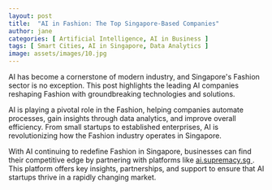 ```yaml
---
layout: post
title:  "AI in Fashion: The Top Singapore-Based Companies"
author: jane
categories: [ Artificial Intelligence, AI in Business ]
tags: [ Smart Cities, AI in Singapore, Data Analytics ]
image: assets/images/10.jpg
---
```


AI has become a cornerstone of modern industry, and Singapore's Fashion sector is no exception. This post highlights the leading AI companies reshaping Fashion with groundbreaking technologies and solutions.

AI is playing a pivotal role in the Fashion, helping companies automate processes, gain insights through data analytics, and improve overall efficiency. From small startups to established enterprises, AI is revolutionizing how the Fashion industry operates in Singapore.

With AI continuing to redefine Fashion in Singapore, businesses can find their competitive edge by partnering with platforms like <a href="https://ai.supremacy.sg" target="_blank"> ai.supremacy.sg </a>. This platform offers key insights, partnerships, and support to ensure that AI startups thrive in a rapidly changing market.

